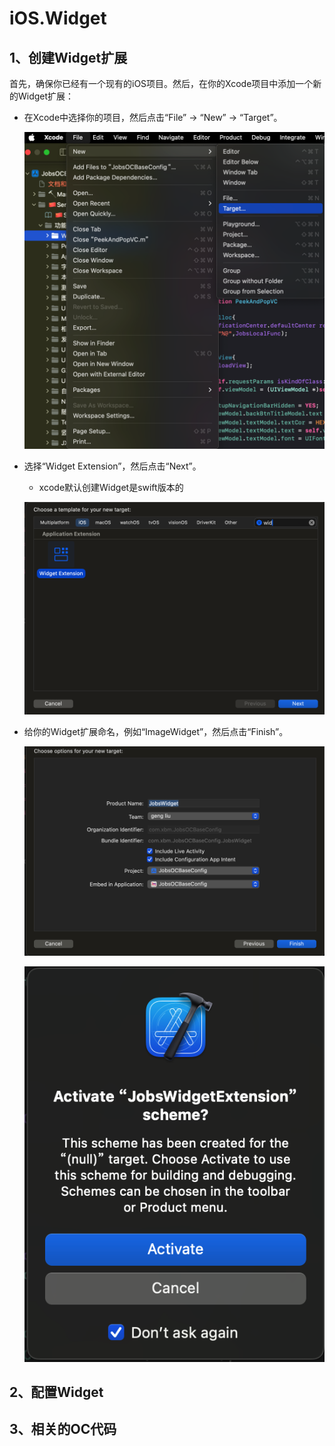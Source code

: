 # iOS.Widget

## 1、创建Widget扩展

首先，确保你已经有一个现有的iOS项目。然后，在你的Xcode项目中添加一个新的Widget扩展：

* 在Xcode中选择你的项目，然后点击“File” -> “New” -> “Target”。

  ![image-20240622130013733](./assets/image-20240622130013733.png)

* 选择“Widget Extension”，然后点击“Next”。

  * xcode默认创建Widget是swift版本的

  ![image-20240622130050640](./assets/image-20240622130050640.png)

* 给你的Widget扩展命名，例如“ImageWidget”，然后点击“Finish”。

  ![image-20240622130146666](./assets/image-20240622130146666.png)

  ![image-20240622130338752](./assets/image-20240622130338752.png)

## 2、配置Widget



## 3、相关的OC代码